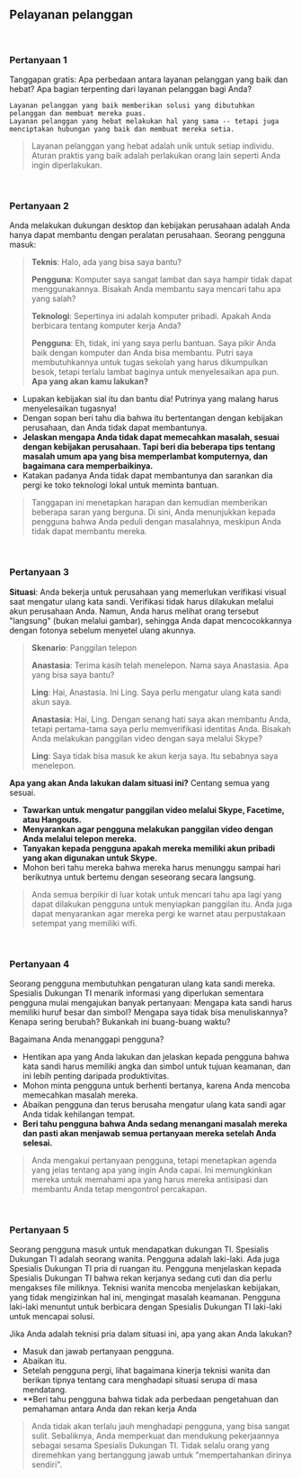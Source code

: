 ## Pelayanan pelanggan

<br>

### Pertanyaan 1

Tanggapan gratis: Apa perbedaan antara layanan pelanggan yang baik dan hebat? Apa bagian terpenting dari layanan pelanggan bagi Anda?

```
Layanan pelanggan yang baik memberikan solusi yang dibutuhkan pelanggan dan membuat mereka puas.
Layanan pelanggan yang hebat melakukan hal yang sama -- tetapi juga menciptakan hubungan yang baik dan membuat mereka setia.
```

> Layanan pelanggan yang hebat adalah unik untuk setiap individu. Aturan praktis yang baik adalah perlakukan orang lain seperti Anda ingin diperlakukan.
<br>

### Pertanyaan 2

Anda melakukan dukungan desktop dan kebijakan perusahaan adalah Anda hanya dapat membantu dengan peralatan perusahaan. Seorang pengguna masuk:

> **Teknis**: Halo, ada yang bisa saya bantu?
>
> **Pengguna**: Komputer saya sangat lambat dan saya hampir tidak dapat menggunakannya. Bisakah Anda membantu saya mencari tahu apa yang salah?
>
> **Teknologi**: Sepertinya ini adalah komputer pribadi. Apakah Anda berbicara tentang komputer kerja Anda?
>
> **Pengguna**: Eh, tidak, ini yang saya perlu bantuan. Saya pikir Anda baik dengan komputer dan Anda bisa membantu. Putri saya membutuhkannya untuk tugas sekolah yang harus dikumpulkan besok, tetapi terlalu lambat baginya untuk menyelesaikan apa pun.
**Apa yang akan kamu lakukan?**

* Lupakan kebijakan sial itu dan bantu dia! Putrinya yang malang harus menyelesaikan tugasnya!
* Dengan sopan beri tahu dia bahwa itu bertentangan dengan kebijakan perusahaan, dan Anda tidak dapat membantunya.
* **Jelaskan mengapa Anda tidak dapat memecahkan masalah, sesuai dengan kebijakan perusahaan. Tapi beri dia beberapa tips tentang masalah umum apa yang bisa memperlambat komputernya, dan bagaimana cara memperbaikinya.**
* Katakan padanya Anda tidak dapat membantunya dan sarankan dia pergi ke toko teknologi lokal untuk meminta bantuan.

> Tanggapan ini menetapkan harapan dan kemudian memberikan beberapa saran yang berguna. Di sini, Anda menunjukkan kepada pengguna bahwa Anda peduli dengan masalahnya, meskipun Anda tidak dapat membantu mereka.
<br>

### Pertanyaan 3

**Situasi**: Anda bekerja untuk perusahaan yang memerlukan verifikasi visual saat mengatur ulang kata sandi. Verifikasi tidak harus dilakukan melalui akun perusahaan Anda. Namun, Anda harus melihat orang tersebut "langsung" (bukan melalui gambar), sehingga Anda dapat mencocokkannya dengan fotonya sebelum menyetel ulang akunnya.

> **Skenario**: Panggilan telepon
>
> **Anastasia**: Terima kasih telah menelepon. Nama saya Anastasia. Apa yang bisa saya bantu?
>
> **Ling**: Hai, Anastasia. Ini Ling. Saya perlu mengatur ulang kata sandi akun saya.
>
> **Anastasia**: Hai, Ling. Dengan senang hati saya akan membantu Anda, tetapi pertama-tama saya perlu memverifikasi identitas Anda. Bisakah Anda melakukan panggilan video dengan saya melalui Skype?
>
> **Ling**: Saya tidak bisa masuk ke akun kerja saya. Itu sebabnya saya menelepon.
>
**Apa yang akan Anda lakukan dalam situasi ini?** Centang semua yang sesuai.
* **Tawarkan untuk mengatur panggilan video melalui Skype, Facetime, atau Hangouts.**
* **Menyarankan agar pengguna melakukan panggilan video dengan Anda melalui telepon mereka.**
* **Tanyakan kepada pengguna apakah mereka memiliki akun pribadi yang akan digunakan untuk Skype.**
* Mohon beri tahu mereka bahwa mereka harus menunggu sampai hari berikutnya untuk bertemu dengan seseorang secara langsung.

> Anda semua berpikir di luar kotak untuk mencari tahu apa lagi yang dapat dilakukan pengguna untuk menyiapkan panggilan itu. Anda juga dapat menyarankan agar mereka pergi ke warnet atau perpustakaan setempat yang memiliki wifi.
<br>

### Pertanyaan 4

Seorang pengguna membutuhkan pengaturan ulang kata sandi mereka. Spesialis Dukungan TI menarik informasi yang diperlukan sementara pengguna mulai mengajukan banyak pertanyaan: Mengapa kata sandi harus memiliki huruf besar dan simbol? Mengapa saya tidak bisa menuliskannya? Kenapa sering berubah? Bukankah ini buang-buang waktu?

Bagaimana Anda menanggapi pengguna?

* Hentikan apa yang Anda lakukan dan jelaskan kepada pengguna bahwa kata sandi harus memiliki angka dan simbol untuk tujuan keamanan, dan ini lebih penting daripada produktivitas.
* Mohon minta pengguna untuk berhenti bertanya, karena Anda mencoba memecahkan masalah mereka.
* Abaikan pengguna dan terus berusaha mengatur ulang kata sandi agar Anda tidak kehilangan tempat.
* **Beri tahu pengguna bahwa Anda sedang menangani masalah mereka dan pasti akan menjawab semua pertanyaan mereka setelah Anda selesai.**

> Anda mengakui pertanyaan pengguna, tetapi menetapkan agenda yang jelas tentang apa yang ingin Anda capai. Ini memungkinkan mereka untuk memahami apa yang harus mereka antisipasi dan membantu Anda tetap mengontrol percakapan.
<br>

### Pertanyaan 5

Seorang pengguna masuk untuk mendapatkan dukungan TI. Spesialis Dukungan TI adalah seorang wanita. Pengguna adalah laki-laki. Ada juga Spesialis Dukungan TI pria di ruangan itu. Pengguna menjelaskan kepada Spesialis Dukungan TI bahwa rekan kerjanya sedang cuti dan dia perlu mengakses file miliknya. Teknisi wanita mencoba menjelaskan kebijakan, yang tidak mengizinkan hal ini, mengingat masalah keamanan. Pengguna laki-laki menuntut untuk berbicara dengan Spesialis Dukungan TI laki-laki untuk mencapai solusi.

Jika Anda adalah teknisi pria dalam situasi ini, apa yang akan Anda lakukan?

* Masuk dan jawab pertanyaan pengguna.
* Abaikan itu.
* Setelah pengguna pergi, lihat bagaimana kinerja teknisi wanita dan berikan tipnya tentang cara menghadapi situasi serupa di masa mendatang.
* **Beri tahu pengguna bahwa tidak ada perbedaan pengetahuan dan pemahaman antara Anda dan rekan kerja Anda

> Anda tidak akan terlalu jauh menghadapi pengguna, yang bisa sangat sulit. Sebaliknya, Anda memperkuat dan mendukung pekerjaannya sebagai sesama Spesialis Dukungan TI. Tidak selalu orang yang diremehkan yang bertanggung jawab untuk "mempertahankan dirinya sendiri".

